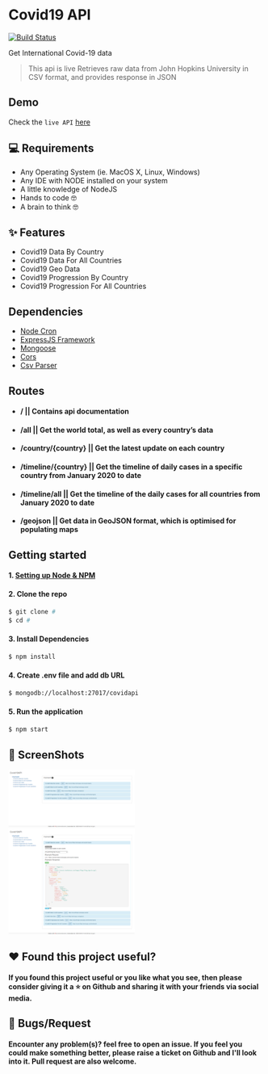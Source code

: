 # Covid19 API

[![Build Status](https://travis-ci.com/bolorundurovj/Covid-API.svg?branch=master)](https://travis-ci.com/bolorundurovj/Covid-API)

Get International Covid-19 data


> This api is live
> Retrieves raw data from John Hopkins University in CSV format, and provides response in JSON


## Demo
Check the `live API` <a href="https://ncovid19api.herokuapp.com/"> here</a>
<br>

## 💻 Requirements
* Any Operating System (ie. MacOS X, Linux, Windows)
* Any IDE with NODE installed on your system
* A little knowledge of NodeJS
* Hands to code 🤓
* A brain to think 🤓

## ✨ Features
- Covid19 Data By Country
- Covid19 Data For All Countries
- Covid19 Geo Data
- Covid19 Progression By Country
- Covid19 Progression For All Countries


## Dependencies
* [Node Cron](https://www.npmjs.com/package/node-cron)
* [ExpressJS Framework](https://expressjs.com/)
* [Mongoose](https://mongoosejs.com/)
* [Cors](https://www.npmjs.com/package/cors)
* [Csv Parser](https://www.npmjs.com/package/csv-parser)

## Routes
- #### / || Contains api documentation
- #### /all || Get the world total, as well as every country’s data
- #### /country/{country} || Get the latest update on each country
- #### /timeline/{country} || Get the timeline of daily cases in a specific country from January 2020 to date
- #### /timeline/all || Get the timeline of the daily cases for all countries from January 2020 to date
- #### /geojson || Get data in GeoJSON format, which is optimised for populating maps

## Getting started

#### 1. [Setting up Node & NPM](#)

#### 2. Clone the repo

```sh
$ git clone #
$ cd #
```

#### 3. Install Dependencies

```sh
$ npm install
```

#### 4. Create .env file and add db URL

```sh
$ mongodb://localhost:27017/covidapi
```

#### 5. Run the application

```sh
$ npm start
```


## 📸 ScreenShots

<img src="./public/img/screenshot1.png" width="250"><br>
<img src="./public/img/screenshot2.png" width="250">



## :heart: Found this project useful?
#### If you found this project useful or you like what you see, then please consider giving it a :star: on Github and sharing it with your friends via social media.

## 🐛 Bugs/Request
#### Encounter any problem(s)? feel free to open an issue. If you feel you could make something better, please raise a ticket on Github and I'll look into it. Pull request are also welcome.

